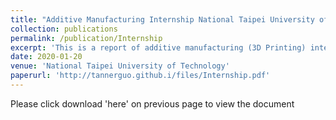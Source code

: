 ```yaml
---
title: "Additive Manufacturing Internship National Taipei University of Technology"
collection: publications
permalink: /publication/Internship
excerpt: 'This is a report of additive manufacturing (3D Printing) internship I undertook at NTUT'
date: 2020-01-20
venue: 'National Taipei University of Technology'
paperurl: 'http://tannerguo.github.i/files/Internship.pdf'
---
```


Please click download 'here' on previous page to view the document

